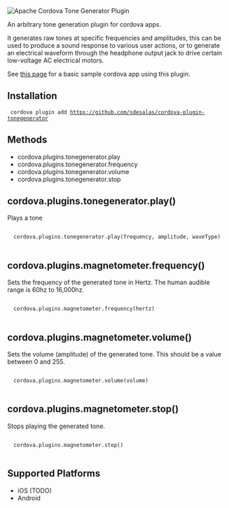 ![Apache Cordova Tone Generator Plugin](https://raw.githubusercontent.com/sdesalas/cordova-plugin-tonegenerator/master/image.jpg)

An arbitrary tone generation plugin for cordova apps.

It generates raw tones at specific frequencies and amplitudes, this can be used to produce a sound response to various user actions, or to generate an electrical waveform through the headphone output jack to drive certain low-voltage AC electrical motors.

See [this page](https://github.com/sdesalas/cordova-magnetometer-app/blob/master/www/index.html) for a basic sample cordova app using this plugin. 

Installation
------------

<code> cordova plugin add https://github.com/sdesalas/cordova-plugin-tonegenerator </code>


Methods
-------
- cordova.plugins.tonegenerator.play
- cordova.plugins.tonegenerator.frequency
- cordova.plugins.tonegenerator.volume
- cordova.plugins.tonegenerator.stop


cordova.plugins.tonegenerator.play()
-------------------------------------------

Plays a tone

<pre>
<code>
  cordova.plugins.tonegenerator.play(frequency, amplitude, waveType)
</code>
</pre>


cordova.plugins.magnetometer.frequency()
-------------------------------------------

Sets the frequency of the generated tone in Hertz. The human audible range is 60hz to 16,000hz.

<pre>
<code>
  cordova.plugins.magnetometer.frequency(hertz)
</code>
</pre>


cordova.plugins.magnetometer.volume()
-------------------------------------------

Sets the volume (amplitude) of the generated tone. This should be a value between 0 and 255.

<pre>
<code>
  cordova.plugins.magnetometer.volume(volume)
</code>
</pre>


cordova.plugins.magnetometer.stop()
--------------------------------

Stops playing the generated tone.

<pre>
<code>
  cordova.plugins.magnetometer.stop()
</code>
</pre>

Supported Platforms
-------------------

- iOS (TODO)
- Android 

